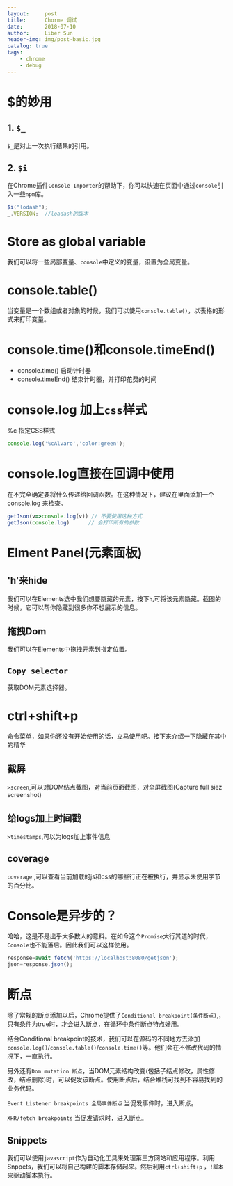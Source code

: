 ```yaml
---
layout:     post
title:      Chorme 调试
date:       2018-07-10
author:     Liber Sun
header-img: img/post-basic.jpg
catalog: true
tags:
    - chrome
    - debug
---
```


# $的妙用

## 1. `$_`

`$_`是对上一次执行结果的引用。

## 2. `$i`

在Chrome插件`Console Importer`的帮助下，你可以快速在页面中通过`console`引入一些`npm`库。

```javascript
$i("lodash");
_.VERSION;  //loadash的版本
```

# Store as global variable

我们可以将一些局部变量、`console`中定义的变量，设置为全局变量。

# console.table()

当变量是一个数组或者对象的时候，我们可以使用`console.table()`，以表格的形式来打印变量。

# console.time()和console.timeEnd()

- console.time() 启动计时器
- console.timeEnd() 结束计时器，并打印花费的时间

# console.log 加上`css`样式

%c 指定CSS样式

```javascript
console.log('%cAlvaro','color:green');
```

# console.log直接在回调中使用

在不完全确定要将什么传递给回调函数。在这种情况下，建议在里面添加一个 console.log 来检查。

```javascript
getJson(v=>console.log(v)) // 不要使用这种方式
getJson(console.log)      // 会打印所有的参数
```

# Elment Panel(元素面板)

## 'h'来hide

我们可以在Elements选中我们想要隐藏的元素，按下`h`,可将该元素隐藏。截图的时候，它可以帮你隐藏到很多你不想展示的信息。

## 拖拽Dom

我们可以在Elements中拖拽元素到指定位置。

## `Copy selector`

获取DOM元素选择器。

# ctrl+shift+p

命令菜单，如果你还没有开始使用的话，立马使用吧。接下来介绍一下隐藏在其中的精华

## 截屏

`>screen`,可以对DOM结点截图，对当前页面截图，对全屏截图(Capture full siez screenshot)

## 给logs加上时间戳

`>timestamps`,可以为logs加上事件信息

## coverage

`coverage` ,可以查看当前加载的js和css的哪些行正在被执行，并显示未使用字节的百分比。

# Console是异步的？

哈哈，这是不是出乎大多数人的意料。在如今这个`Promise`大行其道的时代，`Console`也不能落后。因此我们可以这样使用。

```javascript
response=await fetch('https://localhost:8080/getjson');
json=response.json();
```

# 断点

除了常规的断点添加以后，Chrome提供了`Conditional breakpoint(条件断点)`,，只有条件为true时，才会进入断点，在循环中条件断点特点好用。

结合Conditional breakpoint的技术，我们可以在源码的不同地方去添加`console.log()`/`console.table()`/`console.time()`等。他们会在不修改代码的情况下，一直执行。

另外还有`Dom mutation 断点`，当DOM元素结构改变(包括子结点修改，属性修改，结点删除)时，可以促发该断点。使用断点后，结合堆栈可找到不容易找到的业务代码。

`Event Listener breakpoints 全局事件断点` 当促发事件时，进入断点。

`XHR/fetch breakpoints` 当促发请求时，进入断点。

## Snippets

我们可以使用`javascript`作为自动化工具来处理第三方网站和应用程序。利用Snppets，我们可以将自己构建的脚本存储起来。然后利用`ctrl+shift+p` ，`!脚本`来驱动脚本执行。